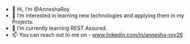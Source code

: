 - 👋 Hi, I’m @AnneshaRoy
- 👀 I’m interested in learning new technologies and applying them in my Projects.
- 🌱 I’m currently learning REST Assured.
- 📫 You can reach out to me on - www.linkedin.com/in/annesha-roy26

<!---
AnneshaRoy/AnneshaRoy is a ✨ special ✨ repository because its `README.md` (this file) appears on your GitHub profile.
You can click the Preview link to take a look at your changes.
--->
